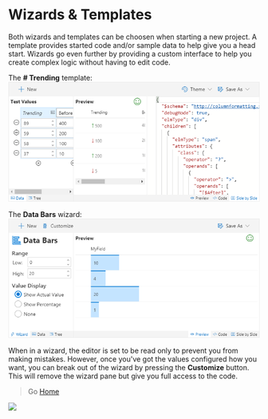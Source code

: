 # Wizards & Templates

Both wizards and templates can be choosen when starting a new project. A template provides started code and/or sample data to help give you a head start. Wizards go even further by providing a custom interface to help you create complex logic without having to edit code.

The **# Trending** template:
![# Trending Template](../assets/WizardNumberTrending.png)

The **Data Bars** wizard:
![Data Bars Wizard](../assets/WizardDataBars.png)

When in a wizard, the editor is set to be read only to prevent you from making mistakes. However, once you've got the values configured how you want, you can break out of the wizard by pressing the **Customize** button. This will remove the wizard pane but give you full access to the code.

> Go [Home](../index.md)

![](https://telemetry.sharepointpnp.com/sp-dev-solutions/ColumnFormatter/wiki/Wizards)